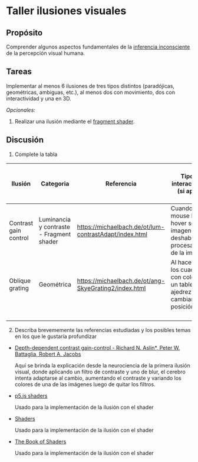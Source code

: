 # Taller ilusiones visuales

## Propósito

Comprender algunos aspectos fundamentales de la [inferencia inconsciente](https://github.com/VisualComputing/Cognitive) de la percepción visual humana.

## Tareas

Implementar al menos 6 ilusiones de tres tipos distintos (paradójicas, geométricas, ambiguas, etc.), al menos dos con movimiento, dos con interactividad y una en 3D.

*Opcionales:*
1. Realizar una ilusión mediante el [fragment shader](https://thebookofshaders.com/).

## Discusión

1. Complete la tabla

| Ilusión | Categoria | Referencia | Tipo de interactividad (si aplica) | URL código base (si aplica) |
|---------|-----------|------------|------------------------------------|-----------------------------|
| Contrast gain control | Luminancia y contraste - Fragment shader | https://michaelbach.de/ot/lum-contrastAdapt/index.html | Cuando el mouse hace hover sobre la imagen se deshabilita el procesamiento de la imagen | [Código propio](https://github.com/Computacion-Visual-2020-2/Computacion-Visual-2020-2.github.io/tree/develop/src/sketches/contrast-gain-control) |
| Oblique grating | Geométrica | https://michaelbach.de/ot/ang-SkyeGrating2/index.html | Al hacer clic los cuadrados con colores de un tablero de ajedrez cambian su posición | [Código Propio](https://github.com/Computacion-Visual-2020-2/Computacion-Visual-2020-2.github.io/tree/develop/src/sketches/oblique_grating) |
|         |           |            |                                    |                             |
|         |           |            |                                    |                             |
|         |           |            |                                    |                             |
|         |           |            |                                    |                             |



2. Describa brevememente las referencias estudiadas y los posibles temas en los que le gustaría profundizar

* [Depth-dependent contrast gain-control - Richard N. Aslin*, Peter W. Battaglia, Robert A. Jacobs](https://www.sciencedirect.com/science/article/pii/S0042698903007296)
  
  Aquí se brinda la explicación desde la neurociencia de la primera ilusión visual, donde aplicando un filtro de contraste y uno de blur, el cerebro intenta adaptarse al cambio, aumentando el contraste y variando los colores de una de las imágenes luego de quitar los filtros.

* [p5.js shaders](https://itp-xstory.github.io/p5js-shaders/#/./docs/how-to-write-a-shader)
  
  Usado para la implementación de la ilusión con el shader

* [Shaders](https://processing.org/tutorials/pshader/)
  
  Usado para la implementación de la ilusión con el shader

* [The Book of Shaders](https://thebookofshaders.com/)
  
  Usado para la implementación de la ilusión con el shader